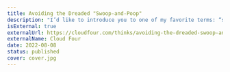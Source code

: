 ```yaml
---
title: Avoiding the Dreaded "Swoop-and-Poop"
description: "I’d like to introduce you to one of my favorite terms: “swoop-and-poop” refers to when you’re nearing the end of a project or task, and at the last minute, an important stakeholder swoops in and lets you know that you’re on the wrong track."
isExternal: true
externalUrl: https://cloudfour.com/thinks/avoiding-the-dreaded-swoop-and-poop/
externalName: Cloud Four
date: 2022-08-08
status: published
cover: cover.jpg
---
```

